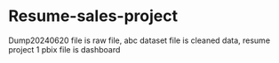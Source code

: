 # Resume-sales-project
Dump20240620 file is raw file, 
abc dataset file is cleaned data, 
resume project 1 pbix file is dashboard 

